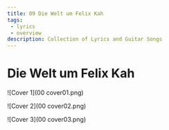 ```yaml
---
title: 09 Die Welt um Felix Kah
tags: 
 - lyrics
 - overview
description: Collection of Lyrics and Guitar Songs
---
```


# Die Welt um Felix Kah

![Cover 1](00 cover01.png)

![Cover 2](00 cover02.png)

![Cover 3](00 cover03.png)